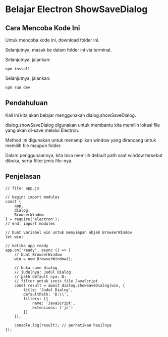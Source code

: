 # Belajar Electron ShowSaveDialog

## Cara Mencoba Kode Ini

Untuk mencoba kode ini, download folder ini.

Selanjutnya, masuk ke dalam folder ini via terminal.

Selanjutnya, jalankan:

```
npm install
```

 Selanjutnya, jalankan:

```
npm run dev
```

## Pendahuluan

Kali ini kita akan belajar menggunakan dialog.showSaveDialog.

dialog.showSaveDialog digunakan untuk membantu kita memilih lokasi file yang akan di-save melalui Electron.

Method ini digunakan untuk menampilkan window yang dirancang untuk memilih file maupun folder.

Dalam penggunaannya, kita bisa memilih default path saat window tersebut dibuka, serta filter jenis file-nya.

## Penjelasan

```
// file: app.js

// begin: import modules
const {
    app,
    dialog,
    BrowserWindow
} = require('electron');
// end: import modules

// buat variabel win untuk menyimpan objek BrowserWindow
let win;

// ketika app ready
app.on('ready', async () => {
	// buat BrowserWindow
    win = new BrowserWindow();

	// buka save dialog
	// judulnya: Judul Dialog
	// path default nya: D:
	// filter untuk jenis file JavaScript
    const result = await dialog.showSaveDialog(win, {
        title: 'Judul Dialog',
        defaultPath: 'D:\\',
        filters: [{
            name: 'JavaScript',
            extensions: ['js']
        }]
    });

    console.log(result); // perhatikan hasilnya
});
```

